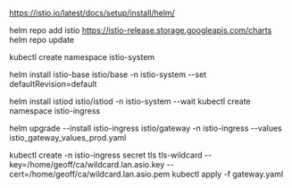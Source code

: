 https://istio.io/latest/docs/setup/install/helm/

helm repo add istio https://istio-release.storage.googleapis.com/charts
helm repo update

kubectl create namespace istio-system

helm install istio-base istio/base -n istio-system --set defaultRevision=default

helm install istiod istio/istiod -n istio-system --wait
kubectl create namespace istio-ingress

helm upgrade --install istio-ingress istio/gateway -n istio-ingress --values istio_gateway_values_prod.yaml

kubectl create -n istio-ingress secret tls tls-wildcard   --key=/home/geoff/ca/wildcard.lan.asio.key   --cert=/home/geoff/ca/wildcard.lan.asio.pem
kubectl apply -f gateway.yaml
